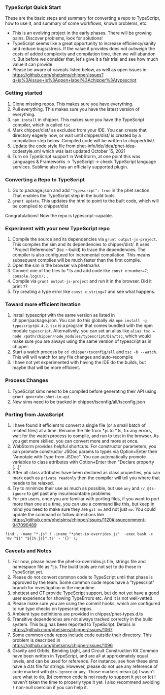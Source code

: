 ### TypeScript Quick Start

These are the basic steps and summary for converting a repo to TypeScript, how to use it, and summary of some workflows,
known problems, etc.

* This is an evolving project in the early phases. There will be growing pains. Discover problems, look for solutions!
* TypeScript seems like a great opportunity to increase efficiency/sanity and reduce bugs/stress. If the value it provides
   does not outweigh the costs of added complexity and compilation time, then we will abandon it. But before we consider that,
   let's give it a fair trial and see how much value it can provide.
* Please be aware of caveats listed below, as well as open issues in https://github.com/phetsims/chipper/issues?q=is%3Aissue+is%3Aopen+label%3Achipper%3Atypescript

### Getting started
1. Clone missing repos.  This makes sure you have everything.
2. Pull everything.  This makes sure you have the latest version of everything.
3. `npm install` in chipper. This makes sure you have the TypeScript compiler, which is called `tsc`
4. Mark chipper/dist/ as excluded from your IDE.  You can create that directory eagerly now, or wait until chipper/dist/ is created by a compilation step below. Compiled code will be written to chipper/dist/.
5. Update the code style file from phet-info/ide/idea/phet-idea-codestyle.xml which was last updated October 15, 2021
6. Turn on TypeScript support in WebStorm, at one point this was Languages & Frameworks -> TypeScript -> check TypeScript language services.
Sublime also has an officially supported plugin.

### Converting a Repo to TypeScript
1. Go to package.json and add `"typescript": true` in the phet section.  That enables the TypeScript step in the build tools.
2. `grunt update`.  This updates the html to point to the built code, which will be compiled to chipper/dist

Congratulations!  Now the repo is typescript-capable.

### Experiment with your new TypeScript repo
1. Compile the source and its dependencies via `grunt output-js-project`.  This compiles the sim and its dependencies to chipper/dist/.
It uses "Project References" (tsc --build) to trace the dependencies.
The compiler is also configured for incremental compilation.  This means subsequent compiles will be much faster than the first compile.
2. Open the sim in the browser via phetmarks
3. Convert one of the files to *.ts and add code like `const x:number=7; console.log(x);` .
4. Compile via `grunt output-js-project` and run it in the browser.  Did it print `7`?
5. Try creating a type error like `const x:string=7` and see what happens.

### Toward more efficient iteration
1. Install typescript with the same version as listed in chipper/package.json. You can do this globally via `npm install -g typescript@4.4.2`.
`tsc` is a program that comes bundled with the npm module `typescript`. Alternatively, you can set an
alias like `alias tsc = node /path/chipper/node_modules/typescript/bin/tsc`, which would make sure you are always using
the same version of typescript as in chipper.
2. Start a watch process by `cd chipper/tsconfig/all` and `tsc -b --watch`.  This will will watch for any file changes
and auto-recompile
3. I have not yet experimented with having the IDE do the builds, but maybe that will be more efficient.

### Process Changes
1. TypeScript sims need to be compiled before generating their API using `grunt generate-phet-io-api`
2. New sims need to be tracked in chipper/tsconfig/all/tsconfig.json

### Porting from JavaScript
1. I have found it efficient to convert a single file (or a small batch of related files) at a time.  Rename the file
from *.js to *.ts, fix any errors, wait for the watch process to compile, and run to test in the browser.  As you get
more skilled, you can convert more and more at once.
2. WebStorm provides helpful shortcuts.  For constructor parameters, you can promote constructor JSDoc params to types
via Option+Enter then "Annotate with Type from JSDoc".  You can automatically promote variables to class attributes with
Option+Enter then "Declare property [...]"
3. After all class attributes have been declared as class properties, you can mark each as `private readonly` then the
compiler will tell you where that needs to be relaxed.
4. Try to minimize their use as much as possible, but use `any` and `// @ts-ignore` to get past any insurmountable problems.
5. For pro users, once you are familiar with porting files, if you want to port more than one at a time, you can
use a command like this, but keep in mind you need to make sure they are `git mv` and not just `mv`.  You could update the command
or follow directions like https://github.com/phetsims/chipper/issues/1120#issuecomment-947090489
```
find . -name "*.js" ! -iname "*phet-io-overrides.js"  -exec bash -c 'mv "$1" "${1%.js}".ts' - '{}' \;
```

### Caveats and Notes
1. For now, please leave the phet-io-overrides.js file, strings file and namespace file as *.js.  The build tools are not set to do those in TypeScript yet.
2. Please do not convert common code to TypeScript until that phase is approved by the team.  Some common code repos have a "typescript" branch
for investigation in the meantime.
3. phettest and CT provide TypeScript support, but do not yet have a good user experience for showing TypeErrors etc.
And it is not well-vetted.
4. Please make sure you are using the commit hooks, which are configured to run type checks on typescript repos.
5. Ambient type definitions are provided in chipper/phet-types.d.ts
6. Transitive dependencies are not always tracked correctly in the build system.  This bug has been reported to TypeScript. Details in https://github.com/phetsims/chipper/issues/1067
7. Some common code repos include code outside their directory.  This problem is described in https://github.com/phetsims/chipper/issues/1096
8. Gravity and Orbits, Bending Light, and Circuit Construction Kit Common have been written in TypeScript, and are all
at approximately equal levels, and can be used for reference. For instance, see how these sims have a d.ts file for strings.
However, please do not use any reference of code marked with
`@ts-ignore` or `any`.  Those markers mean (a) I wasn't sure what to do, (b) common code is not ready to support it yet or (c) I haven't
taken the time to properly type it yet.  I also recommend avoiding `!` non-null coercion if you can help it.
